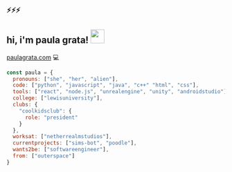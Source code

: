### ⚡⚡⚡
## hi, i'm paula grata! <img src="https://cdn3.emoji.gg/emojis/5226-bongocat-wave.gif" width="32">
[paulagrata.com](https://paulagrata.com) 💻

```JavaScript
const paula = {
  pronouns: ["she", "her", "alien"],
  code: ["python", "javascript", "java", "c++" "html", "css"],
  tools: ["react", "node.js", "unrealengine", "unity", "androidstudio"],
  college: ["lewisuniversity"],
  clubs: {
    "coolkidsclub": {
      role: "president"
    }
  },
  worksat: ["netherrealmstudios"],
  currentprojects: ["sims-bot", "poodle"],
  wants2be: ["softwareengineer"],
  from: ["outerspace"]
}
```
